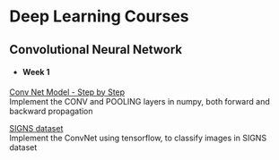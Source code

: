 # Deep Learning Courses

## Convolutional Neural Network
* #### **Week 1**  
[Conv Net Model - Step by Step](https://github.com/virtually-real1/Deep-Learning-Specialization/blob/main/convolutional_NN/W1/Convolution_model_Step_by_Step_v2a.ipynb)  
Implement the CONV and POOLING layers in numpy, both forward and backward propagation

[SIGNS dataset](https://github.com/virtually-real1/Deep-Learning-Specialization/blob/main/convolutional_NN/W1/Convolution_model_Application_v1a.ipynb)  
Implement the ConvNet using tensorflow, to classify images in SIGNS dataset


